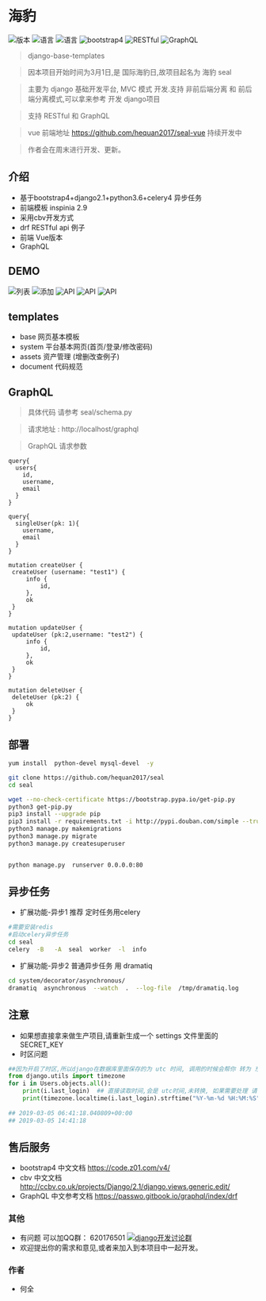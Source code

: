# 海豹  
![版本](https://img.shields.io/badge/release-0.3-blue.svg)
![语言](https://img.shields.io/badge/language-python3.6-blue.svg)
![语言](https://img.shields.io/badge/env-django2.1.7-red.svg)
![bootstrap4](https://img.shields.io/badge/model-bootstrap4-mauve.svg)
![RESTful](https://img.shields.io/badge/api-RESTful-blue.svg)
![GraphQL](https://img.shields.io/badge/api-GraphQL-blue.svg)

> django-base-templates

> 因本项目开始时间为3月1日,是 国际海豹日,故项目起名为  海豹 seal 

> 主要为 django 基础开发平台, MVC 模式 开发.支持 非前后端分离 和 前后端分离模式,可以拿来参考 开发 django项目

> 支持 RESTful 和 GraphQL

>  vue 前端地址 https://github.com/hequan2017/seal-vue 持续开发中

> 作者会在周末进行开发、更新。


## 介绍
* 基于bootstrap4+django2.1+python3.6+celery4 异步任务
* 前端模板 inspinia 2.9 
* 采用cbv开发方式
* drf  RESTful  api 例子
* 前端 Vue版本
* GraphQL


## DEMO
![列表](document/demo/1.jpg)
![添加](document/demo/2.jpg)
![API](document/demo/3.jpg)
![API](document/demo/4.jpg)
![API](document/demo/5.jpg)


## templates

* base      网页基本模板
* system    平台基本网页(首页/登录/修改密码)
* assets    资产管理  (增删改查例子)
* document  代码规范


## GraphQL
> 具体代码 请参考  seal/schema.py

> 请求地址 :  http://localhost/graphql

> GraphQL 请求参数
```
query{
  users{
    id,
    username,
    email
  }
}

query{
  singleUser(pk: 1){
    username,
    email
  }
}

mutation createUser {
 createUser (username: "test1") {
     info {
         id,
     },
     ok
 }
}

mutation updateUser {
 updateUser (pk:2,username: "test2") {
     info {
         id,
     },
     ok
 }
}

mutation deleteUser {
 deleteUser (pk:2) {
     ok
 }
}
```


## 部署

```bash
yum install  python-devel mysql-devel  -y

git clone https://github.com/hequan2017/seal
cd seal

wget --no-check-certificate https://bootstrap.pypa.io/get-pip.py
python3 get-pip.py
pip3 install --upgrade pip
pip3 install -r requirements.txt -i http://pypi.douban.com/simple --trusted-host pypi.douban.com 
python3 manage.py makemigrations
python3 manage.py migrate
python3 manage.py createsuperuser


python manage.py  runserver 0.0.0.0:80

```

## 异步任务
* 扩展功能-异步1   推荐 定时任务用celery
```bash
#需要安装redis
#启动celery异步任务
cd seal
celery  -B   -A  seal  worker  -l  info
```

* 扩展功能-异步2   普通异步任务 用  dramatiq
```bash
cd system/decorator/asynchronous/
dramatiq  asynchronous  --watch  .  --log-file  /tmp/dramatiq.log

```


##  注意
* 如果想直接拿来做生产项目,请重新生成一个 settings 文件里面的 SECRET_KEY 
* 时区问题
```python
##因为开启了时区,所以django在数据库里面保存的为 utc 时间, 调用的时候会帮你 转为 东八区, celery会自动识别时间
from django.utils import timezone
for i in Users.objects.all():
    print(i.last_login)  ## 直接读取时间,会是 utc时间,未转换, 如果需要处理 请注意
    print(timezone.localtime(i.last_login).strftime("%Y-%m-%d %H:%M:%S"))  ## 时间格式化为 正常时间
    
## 2019-03-05 06:41:18.040809+00:00
## 2019-03-05 14:41:18

```


## 售后服务

* bootstrap4 中文文档  https://code.z01.com/v4/
* cbv 中文文档  http://ccbv.co.uk/projects/Django/2.1/django.views.generic.edit/
* GraphQL   中文参考文档  https://passwo.gitbook.io/graphql/index/drf

### 其他
* 有问题 可以加QQ群： 620176501  <a target="_blank" href="//shang.qq.com/wpa/qunwpa?idkey=bbe5716e8bd2075cb27029bd5dd97e22fc4d83c0f61291f47ed3ed6a4195b024"><img border="0" src="https://github.com/hequan2017/cmdb/blob/master/static/img/group.png"  alt="django开发讨论群" title="django开发讨论群"></a>
* 欢迎提出你的需求和意见,或者来加入到本项目中一起开发。

### 作者
* 何全 

